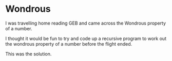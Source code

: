 Wondrous
========
I was travelling home reading GEB and came across the Wondrous property of a number.

I thought it would be fun to try and code up a recursive program to work out the wondrous property of a number before the flight ended.

This was the solution.
